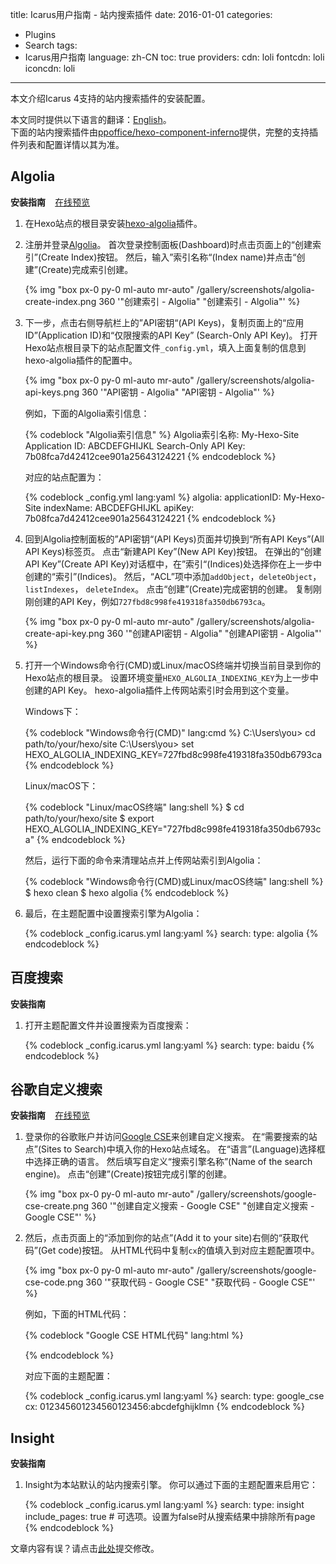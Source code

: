 title: Icarus用户指南 - 站内搜索插件
date: 2016-01-01
categories:
- Plugins
- Search
tags:
- Icarus用户指南
language: zh-CN
toc: true
providers:
    cdn: loli
    fontcdn: loli
    iconcdn: loli
---

本文介绍Icarus 4支持的站内搜索插件的安装配置。

<article class="message message-immersive is-primary">
<div class="message-body">
<i class="fas fa-globe-americas mr-2"></i>本文同时提供以下语言的翻译：<a href="{% post_path en/Search-Plugins %}">English</a>。
</div>
</article>

<!-- more -->

<article class="message message-immersive is-primary">
<div class="message-body">
<i class="fas fa-info-circle mr-2"></i>下面的站内搜索插件由<a href="https://github.com/ppoffice/hexo-component-inferno">ppoffice/hexo-component-inferno</a>提供，完整的支持插件列表和配置详情以其为准。
</div>
</article>

<style>
.content ol:not([type]) {
    list-style-type: simp-chinese-informal;
}
</style>

## Algolia

<div>
<strong>安装指南</strong>
<a class="tag is-success" style="margin-left:.8em" href="{% post_path demo/search/Algolia %}">在线预览</a>
</div>

1. 在Hexo站点的根目录安装[hexo-algolia](https://github.com/oncletom/hexo-algolia)插件。

2. 注册并登录[Algolia](https://www.algolia.com/)。
   首次登录控制面板(Dashboard)时点击页面上的“创建索引”(Create Index)按钮。
   然后，输入”索引名称“(Index name)并点击“创建”(Create)完成索引创建。

   {% img "box px-0 py-0 ml-auto mr-auto" /gallery/screenshots/algolia-create-index.png 360 '"创建索引 - Algolia" "创建索引 - Algolia"' %}
   <br>

3. 下一步，点击右侧导航栏上的”API密钥“(API Keys)，复制页面上的“应用ID”(Application ID)和“仅限搜索的API Key”
   (Search-Only API Key)。
   打开Hexo站点根目录下的站点配置文件`_config.yml`，填入上面复制的信息到hexo-algolia插件的配置中。

   {% img "box px-0 py-0 ml-auto mr-auto" /gallery/screenshots/algolia-api-keys.png 360 '"API密钥 - Algolia" "API密钥 - Algolia"' %}
   <br>

   例如，下面的Algolia索引信息：

    {% codeblock "Algolia索引信息" %}
    Algolia索引名称: My-Hexo-Site
    Application ID: ABCDEFGHIJKL
    Search-Only API Key: 7b08fca7d42412cee901a25643124221
    {% endcodeblock %}

    对应的站点配置为：

    {% codeblock _config.yml lang:yaml %}
    algolia:
        applicationID: My-Hexo-Site
        indexName: ABCDEFGHIJKL
        apiKey: 7b08fca7d42412cee901a25643124221
    {% endcodeblock %}

4. 回到Algolia控制面板的”API密钥“(API Keys)页面并切换到“所有API Keys”(All API Keys)标签页。
   点击“新建API Key”(New API Key)按钮。
   在弹出的“创建API Key”(Create API Key)对话框中，在”索引“(Indices)处选择你在上一步中创建的“索引”(Indices)。
   然后，“ACL”项中添加`addObject`，`deleteObject`，`listIndexes`， `deleteIndex`。
   点击“创建”(Create)完成密钥的创建。
   复制刚刚创建的API Key，例如`727fbd8c998fe419318fa350db6793ca`。

   {% img "box px-0 py-0 ml-auto mr-auto" /gallery/screenshots/algolia-create-api-key.png 360 '"创建API密钥 - Algolia" "创建API密钥 - Algolia"' %}
   <br>

5. 打开一个Windows命令行(CMD)或Linux/macOS终端并切换当前目录到你的Hexo站点的根目录。
   设置环境变量`HEXO_ALGOLIA_INDEXING_KEY`为上一步中创建的API Key。
   hexo-algolia插件上传网站索引时会用到这个变量。

   Windows下：

    {% codeblock "Windows命令行(CMD)" lang:cmd %}
    C:\Users\you> cd path/to/your/hexo/site
    C:\Users\you> set HEXO_ALGOLIA_INDEXING_KEY=727fbd8c998fe419318fa350db6793ca
    {% endcodeblock %}

   Linux/macOS下：

    {% codeblock "Linux/macOS终端" lang:shell %}
    $ cd path/to/your/hexo/site
    $ export HEXO_ALGOLIA_INDEXING_KEY="727fbd8c998fe419318fa350db6793ca"
    {% endcodeblock %}

    然后，运行下面的命令来清理站点并上传网站索引到Algolia：

    {% codeblock "Windows命令行(CMD)或Linux/macOS终端" lang:shell %}
    $ hexo clean
    $ hexo algolia
    {% endcodeblock %}
   
6. 最后，在主题配置中设置搜索引擎为Algolia：

    {% codeblock _config.icarus.yml lang:yaml %}
    search:
        type: algolia
    {% endcodeblock %}


## 百度搜索

**安装指南**

1. 打开主题配置文件并设置搜索为百度搜索：

    {% codeblock _config.icarus.yml lang:yaml %}
    search:
        type: baidu
    {% endcodeblock %}


## 谷歌自定义搜索

<div>
<strong>安装指南</strong>
<a class="tag is-success" style="margin-left:.8em" href="{% post_path demo/search/Google-CSE %}">在线预览</a>
</div>

1. 登录你的谷歌账户并访问[Google CSE](https://cse.google.com/cse/create/new)来创建自定义搜索。
   在“需要搜索的站点”(Sites to Search)中填入你的Hexo站点域名。
   在“语言”(Language)选择框中选择正确的语言。
   然后填写自定义“搜索引擎名称”(Name of the search engine)。
   点击“创建”(Create)按钮完成引擎的创建。

   {% img "box px-0 py-0 ml-auto mr-auto" /gallery/screenshots/google-cse-create.png 360 '"创建自定义搜索 - Google CSE" "创建自定义搜索 - Google CSE"' %}
   <br>

2. 然后，点击页面上的“添加到你的站点”(Add it to your site)右侧的“获取代码”(Get code)按钮。
   从HTML代码中复制`cx`的值填入到对应主题配置项中。

   {% img "box px-0 py-0 ml-auto mr-auto" /gallery/screenshots/google-cse-code.png 360 '"获取代码 - Google CSE" "获取代码 - Google CSE"' %}
   <br>

   例如，下面的HTML代码：

    {% codeblock "Google CSE HTML代码" lang:html %}
    <script async src="https://cse.google.com/cse.js?cx=012345601234560123456:abcdefghijklmn"></script>
    <div class="gcse-search"></div>
    {% endcodeblock %}

    对应下面的主题配置：

    {% codeblock _config.icarus.yml lang:yaml %}
    search:
        type: google_cse
        cx: 012345601234560123456:abcdefghijklmn
    {% endcodeblock %}


## Insight

**安装指南**

1. Insight为本站默认的站内搜索引擎。
   你可以通过下面的主题配置来启用它：

    {% codeblock _config.icarus.yml lang:yaml %}
    search:
        type: insight
        include_pages: true     # 可选项。设置为false时从搜索结果中排除所有page
    {% endcodeblock %}


<article class="message message-immersive is-warning">
<div class="message-body">
<i class="fas fa-question-circle mr-2"></i>文章内容有误？请点击<a href="https://github.com/ppoffice/hexo-theme-icarus/edit/site/source/_posts/zh-CN/Search-Plugins.md">此处</a>提交修改。
</div>
</article>
